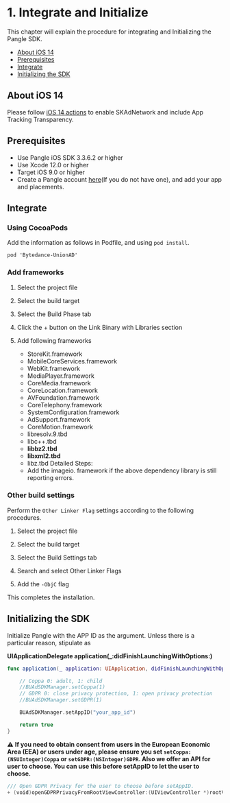 # 1. Integrate and Initialize

This chapter will explain the procedure for integrating and Initializing the Pangle SDK.

* [About iOS 14](#start/ios14)
* [Prerequisites](#start/env)
* [Integrate](#start/integrate)
* [Initializing the SDK](#start/init)


<a name="start/ios14"></a>
## About iOS 14
Please follow [iOS 14 actions](https://www.pangleglobal.com/help/doc/5f4dc4271de305000ece82aa) to enable SKAdNetwork and include App Tracking Transparency.


<a name="start/env"></a>
## Prerequisites

* Use Pangle iOS SDK 3.3.6.2 or higher
* Use Xcode 12.0 or higher
* Target iOS 9.0 or higher
* Create a Pangle account [here](https://www.pangleglobal.com/)(If you do not have one), and add your app and placements.


<a name="start/integrate"></a>
## Integrate
### Using CocoaPods
Add the information as follows in Podfile, and using `pod install`.

```
pod 'Bytedance-UnionAD'
```
### Add frameworks

1. Select the project file

2. Select the build target

3. Select the Build Phase tab

4. Click the + button on the Link Binary with Libraries section

5. Add following frameworks

    -   StoreKit.framework
    -   MobileCoreServices.framework
    -   WebKit.framework
    -   MediaPlayer.framework
    -   CoreMedia.framework
    -   CoreLocation.framework
    -   AVFoundation.framework
    -   CoreTelephony.framework
    -   SystemConfiguration.framework
    -   AdSupport.framework
    -   CoreMotion.framework
    -   libresolv.9.tbd
    -   libc++.tbd
    -   **libbz2.tbd**
    -   **libxml2.tbd**
    -   libz.tbd Detailed Steps:
    -   Add the imageio. framework if the above dependency library is still reporting errors.


### Other build settings

Perform the `Other Linker Flag` settings according to the following procedures.

1. Select the project file

2. Select the build target

3. Select the Build Settings tab

4. Search and select Other Linker Flags

5. Add the  `-ObjC` flag


This completes the installation.

<a name="start/init"></a>
## Initializing the SDK

Initialize Pangle with the APP ID as the argument. Unless there is a particular reason, stipulate as

**UIApplicationDelegate application(_:didFinishLaunchingWithOptions:)**

```swift
func application(_ application: UIApplication, didFinishLaunchingWithOptions launchOptions: [UIApplicationLaunchOptionsKey: Any]?) -> Bool {

    // Coppa 0: adult, 1: child
    //BUAdSDKManager.setCoppa(1)
    // GDPR 0: close privacy protection, 1: open privacy protection
    //BUAdSDKManager.setGDPR(1)

    BUAdSDKManager.setAppID("your_app_id")

    return true
}
```

:warning: **If you need to obtain consent from users in the European Economic Area (EEA) or users under age, please ensure you set `setCoppa:(NSUInteger)Coppa` or `setGDPR:(NSInteger)GDPR`. Also we offer an API for user to choose. You can use this before setAppID to let the user to choose.**


```swift
/// Open GDPR Privacy for the user to choose before setAppID.
+ (void)openGDPRPrivacyFromRootViewController:(UIViewController *)rootViewController confirm:(BUConfirmGDPR)confirm;
```
